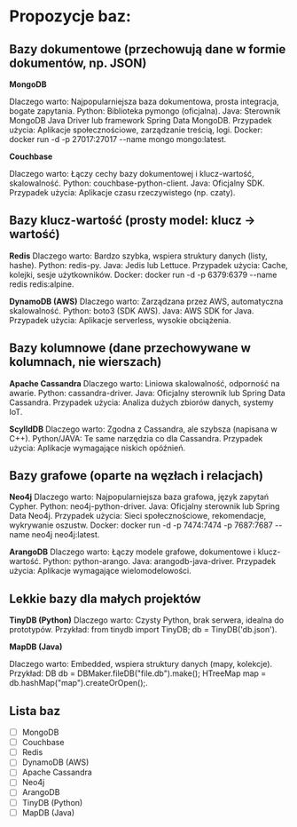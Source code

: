 # Propozycje baz:
## Bazy dokumentowe (przechowują dane w formie dokumentów, np. JSON)

**MongoDB**

Dlaczego warto: Najpopularniejsza baza dokumentowa, prosta integracja, bogate zapytania.
Python: Biblioteka pymongo (oficjalna).
Java: Sterownik MongoDB Java Driver lub framework Spring Data MongoDB.
Przypadek użycia: Aplikacje społecznościowe, zarządzanie treścią, logi.
Docker: docker run -d -p 27017:27017 --name mongo mongo:latest.

**Couchbase**

Dlaczego warto: Łączy cechy bazy dokumentowej i klucz-wartość, skalowalność.
Python: couchbase-python-client.
Java: Oficjalny SDK.
Przypadek użycia: Aplikacje czasu rzeczywistego (np. czaty).

## Bazy klucz-wartość (prosty model: klucz → wartość)

**Redis**
Dlaczego warto: Bardzo szybka, wspiera struktury danych (listy, hashe).
Python: redis-py.
Java: Jedis lub Lettuce.
Przypadek użycia: Cache, kolejki, sesje użytkowników.
Docker: docker run -d -p 6379:6379 --name redis redis:alpine.

**DynamoDB (AWS)**
Dlaczego warto: Zarządzana przez AWS, automatyczna skalowalność.
Python: boto3 (SDK AWS).
Java: AWS SDK for Java.
Przypadek użycia: Aplikacje serverless, wysokie obciążenia.

## Bazy kolumnowe (dane przechowywane w kolumnach, nie wierszach)

**Apache Cassandra**
Dlaczego warto: Liniowa skalowalność, odporność na awarie.
Python: cassandra-driver.
Java: Oficjalny sterownik lub Spring Data Cassandra.
Przypadek użycia: Analiza dużych zbiorów danych, systemy IoT.

**ScylldDB**
Dlaczego warto: Zgodna z Cassandra, ale szybsza (napisana w C++).
Python/JAVA: Te same narzędzia co dla Cassandra.
Przypadek użycia: Aplikacje wymagające niskich opóźnień.

## Bazy grafowe (oparte na węzłach i relacjach)

**Neo4j**
Dlaczego warto: Najpopularniejsza baza grafowa, język zapytań Cypher.
Python: neo4j-python-driver.
Java: Oficjalny sterownik lub Spring Data Neo4j.
Przypadek użycia: Sieci społecznościowe, rekomendacje, wykrywanie oszustw.
Docker: docker run -d -p 7474:7474 -p 7687:7687 --name neo4j neo4j:latest.

**ArangoDB**
Dlaczego warto: Łączy modele grafowe, dokumentowe i klucz-wartość.
Python: python-arango.
Java: arangodb-java-driver.
Przypadek użycia: Aplikacje wymagające wielomodelowości.

## Lekkie bazy dla małych projektów

**TinyDB (Python)**
Dlaczego warto: Czysty Python, brak serwera, idealna do prototypów.
Przykład: from tinydb import TinyDB; db = TinyDB('db.json').

**MapDB (Java)**

Dlaczego warto: Embedded, wspiera struktury danych (mapy, kolekcje).
Przykład: DB db = DBMaker.fileDB("file.db").make(); HTreeMap map = db.hashMap("map").createOrOpen();.

## Lista baz

- [ ] MongoDB
- [ ] Couchbase
- [ ] Redis
- [ ] DynamoDB (AWS)
- [ ] Apache Cassandra
- [ ] Neo4j
- [ ] ArangoDB
- [ ] TinyDB (Python)
- [ ] MapDB (Java)

